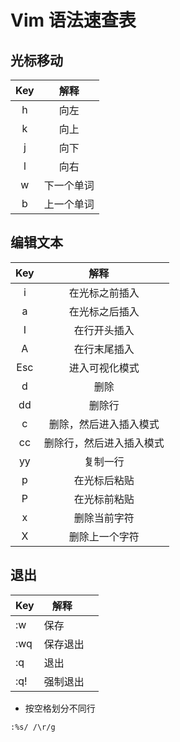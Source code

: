 # Vim 语法速查表


## 光标移动

| Key | 解释    |
| :---:|:-----: |
| h   | 向左    |
| k   | 向上    |
| j   | 向下    |
| l   | 向右    |
| w   | 下一个单词 |
| b   | 上一个单词 |

## 编辑文本

| Key |    解释        |
| :-: | :----------: |
|  i  |   在光标之前插入    |
|  a  |   在光标之后插入    |
|  I  |    在行开头插入    |
|  A  |    在行末尾插入    |
| Esc |   进入可视化模式    |
|  d  |      删除      |
| dd  |     删除行      |
|  c  | 删除，然后进入插入模式  |
| cc  | 删除行，然后进入插入模式 |
| yy  |     复制一行     |
|  p  |    在光标后粘贴    |
|  P  |    在光标前粘贴    |
|  x  |    删除当前字符    |
|  X  |   删除上一个字符    |

## 退出

| Key |    解释         |
| - | ----------- |
| :w  |      保存       |
| :wq |     保存退出      |
| :q  |      退出       |
| :q! |     强制退出      |


-  按空格划分不同行
```
:%s/ /\r/g
```